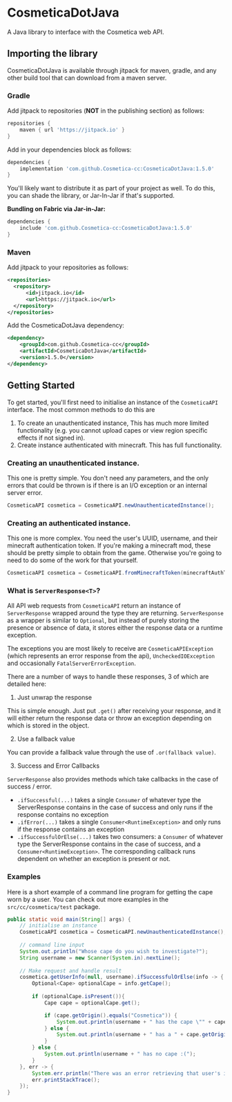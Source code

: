 # CosmeticaDotJava

A Java library to interface with the Cosmetica web API.

## Importing the library

CosmeticaDotJava is available through jitpack for maven, gradle, and any other build tool that can download from a maven server. 

### Gradle

Add jitpack to repositories (**NOT** in the publishing section) as follows:

```gradle
repositories {
    maven { url 'https://jitpack.io' }
}
```

Add in your dependencies block as follows:

```gradle
dependencies {
    implementation 'com.github.Cosmetica-cc:CosmeticaDotJava:1.5.0'
}
```

You'll likely want to distribute it as part of your project as well. To do this, you can shade the library, or Jar-In-Jar if that's supported.

**Bundling on Fabric via Jar-in-Jar:**

```gradle
dependencies {
    include 'com.github.Cosmetica-cc:CosmeticaDotJava:1.5.0'
}
```

### Maven

Add jitpack to your repositories as follows:

```xml
<repositories>
  <repository>
      <id>jitpack.io</id>
      <url>https://jitpack.io</url>
  </repository>
</repositories>
```

Add the CosmeticaDotJava dependency:

```xml
<dependency>
    <groupId>com.github.Cosmetica-cc</groupId>
    <artifactId>CosmeticaDotJava</artifactId>
    <version>1.5.0</version>
</dependency>
```

## Getting Started

To get started, you'll first need to initialise an instance of the `CosmeticaAPI` interface. The most common methods to do this are
1. To create an unauthenticated instance, This has much more limited functionality (e.g. you cannot upload capes or view region specific effects if not signed in).
2. Create instance authenticated with minecraft. This has full functionality.

### Creating an unauthenticated instance.

This one is pretty simple. You don't need any parameters, and the only errors that could be thrown is if there is an I/O exception or an internal server error.

```java
CosmeticaAPI cosmetica = CosmeticaAPI.newUnauthenticatedInstance();
```

### Creating an authenticated instance.

This one is more complex. You need the user's UUID, username, and their minecraft authentication token. If you're making a minecraft mod, these should be pretty simple to obtain from the game. Otherwise you're going to need to do some of the work for that yourself.

```java
CosmeticaAPI cosmetica = CosmeticaAPI.fromMinecraftToken(minecraftAuthToken, username, uuid);
```

### What is `ServerResponse<T>`?

All API web requests from `CosmeticaAPI` return an instance of `ServerResponse` wrapped around the type they are returning.
`ServerResponse` as a wrapper is similar to `Optional`, but instead of purely storing the presence or absence of data, it stores either the response data or a runtime exception.

The exceptions you are most likely to receive are `CosmeticaAPIException` (which represents an error response from the api),
`UncheckedIOException` and occasionally `FatalServerErrorException`.

There are a number of ways to handle these responses, 3 of which are detailed here:

1. Just unwrap the response

This is simple enough. Just put `.get()` after receiving your response, and it will either return the response data or throw an exception depending on which is stored in the object. 

2. Use a fallback value

You can provide a fallback value through the use of `.or(fallback value)`.

3. Success and Error Callbacks

`ServerResponse` also provides methods which take callbacks in the case of success / error.
- `.ifSuccessful(...)` takes a single `Consumer` of whatever type the ServerResponse contains in the case of success and only runs if the response contains no exception
- `.ifError(...)` takes a single `Consumer<RuntimeException>` and only runs if the response contains an exception
- `.ifSuccessfulOrElse(...)` takes two consumers: a `Consumer` of whatever type the ServerResponse contains in the case of success, and a `Consumer<RuntimeException>`. The corresponding callback runs dependent on whether an exception is present or not.

### Examples

Here is a short example of a command line program for getting the cape worn by a user. You can check out more examples in the `src/cc/cosmetica/test` package.

```java
public static void main(String[] args) {
	// initialise an instance
	CosmeticaAPI cosmetica = CosmeticaAPI.newUnauthenticatedInstance();
	
	// command line input
    System.out.println("Whose cape do you wish to investigate?");
	String username = new Scanner(System.in).nextLine();
	
	// Make request and handle result
	cosmetica.getUserInfo(null, username).ifSuccessfulOrElse(info -> {
		Optional<Cape> optionalCape = info.getCape();
		
		if (optionalCape.isPresent()){
			Cape cape = optionalCape.get();

			if (cape.getOrigin().equals("Cosmetica")) {
				System.out.println(username + " has the cape \"" + cape.getName() + "\" from cosmetica!");
			} else {
				System.out.println(username + " has a " + cape.getOrigin() + " cape.");
			}
		} else {
			System.out.println(username + " has no cape :(");
		}
	}, err -> {
		System.err.println("There was an error retrieving that user's info!");
		err.printStackTrace();
	});
}
```
